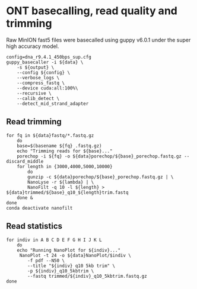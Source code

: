 # ONT basecalling, read quality and trimming
Raw MinION fast5 files were basecalled using guppy v6.0.1 under the super high accuracy model.
```
config=dna_r9.4.1_450bps_sup.cfg
guppy_basecaller -i ${data} \
    -s ${output} \
    --config ${config} \
    --verbose_logs \
    --compress_fastq \
    --device cuda:all:100%\
    --recursive \
    --calib_detect \
    --detect_mid_strand_adapter
```
## Read trimming
```
for fq in ${data}fastq/*.fastq.gz
    do
    base=$(basename ${fq} .fastq.gz)
    echo "Trimming reads for ${base}..."
    porechop -i ${fq} -o ${data}porechop/${base}_porechop.fastq.gz --discard_middle
    for length in {3000,4000,5000,10000}
        do
        gunzip -c ${data}porechop/${base}_porechop.fastq.gz | \
        NanoLyse -r ${lambda} | \
        NanoFilt -q 10 -l ${length} > ${data}trimmed/${base}_q10_${length}trim.fastq
    done &
done
conda deactivate nanofilt
```
## Read statistics
```
for indiv in A B C D E F G H I J K L
    do
    echo "Running NanoPlot for ${indiv}..."
     NanoPlot -t 24 -o ${data}NanoPlot/$indiv \
        -f pdf --N50 \
        --title "${indiv} q10 5kb trim" \
        -p ${indiv}_q10_5kbtrim \
        --fastq trimmed/${indiv}_q10_5kbtrim.fastq.gz
done
```